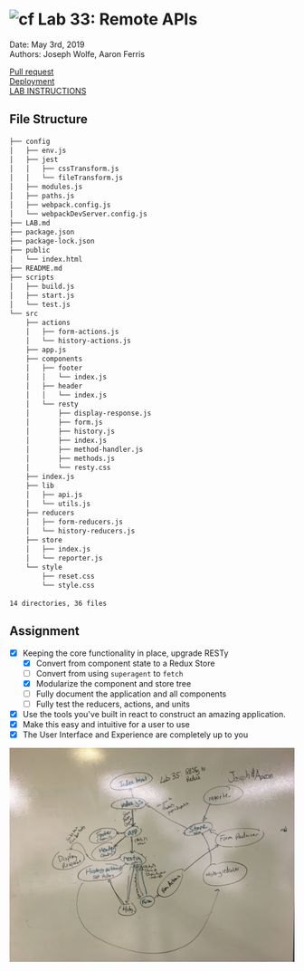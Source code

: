 ![cf](http://i.imgur.com/7v5ASc8.png) Lab 33: Remote APIs  
============================================================================    
Date: May 3rd, 2019    
Authors: Joseph Wolfe, Aaron Ferris  


[Pull request](https://github.com/abferris/lab33/pull/1)  
[Deployment](https://amazing-payne-eab3c5.netlify.com/)  
[LAB INSTRUCTIONS](./LAB.md)  
## File  Structure
```.
├── config
│   ├── env.js
│   ├── jest
│   │   ├── cssTransform.js
│   │   └── fileTransform.js
│   ├── modules.js
│   ├── paths.js
│   ├── webpack.config.js
│   └── webpackDevServer.config.js
├── LAB.md
├── package.json
├── package-lock.json
├── public
│   └── index.html
├── README.md
├── scripts
│   ├── build.js
│   ├── start.js
│   └── test.js
└── src
    ├── actions
    │   ├── form-actions.js
    │   └── history-actions.js
    ├── app.js
    ├── components
    │   ├── footer
    │   │   └── index.js
    │   ├── header
    │   │   └── index.js
    │   └── resty
    │       ├── display-response.js
    │       ├── form.js
    │       ├── history.js
    │       ├── index.js
    │       ├── method-handler.js
    │       ├── methods.js
    │       └── resty.css
    ├── index.js
    ├── lib
    │   ├── api.js
    │   └── utils.js
    ├── reducers
    │   ├── form-reducers.js
    │   └── history-reducers.js
    ├── store
    │   ├── index.js
    │   └── reporter.js
    └── style
        ├── reset.css
        └── style.css

14 directories, 36 files
```


## Assignment  
-[x] Keeping the core functionality in place, upgrade RESTy  
  -[x] Convert from component state to a Redux Store  
  -[ ] Convert from using `superagent` to `fetch`  
  -[x]  Modularize the component and store tree  
  -[ ] Fully document the application and all components  
  -[ ] Fully test the reducers, actions, and units  
  
-[x] Use the tools you've built in react to construct an amazing application.  
-[x] Make this easy and intuitive for a user to use  
-[x] The User Interface and Experience are completely up to you  
    
![UML](./lab35uml.jpg)  
